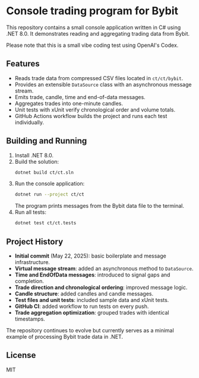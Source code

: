 # Console trading program for Bybit

This repository contains a small console application written in C# using .NET 8.0. It demonstrates reading and aggregating trading data from Bybit.

Please note that this is a small vibe coding test using OpenAI's Codex.

## Features
- Reads trade data from compressed CSV files located in `ct/ct/bybit`.
- Provides an extensible `DataSource` class with an asynchronous message stream.
- Emits trade, candle, time and end-of-data messages.
- Aggregates trades into one-minute candles.
- Unit tests with xUnit verify chronological order and volume totals.
- GitHub Actions workflow builds the project and runs each test individually.

## Building and Running
1. Install .NET 8.0.
2. Build the solution:
   ```bash
   dotnet build ct/ct.sln
   ```
3. Run the console application:
   ```bash
   dotnet run --project ct/ct
   ```
   The program prints messages from the Bybit data file to the terminal.
4. Run all tests:
   ```bash
   dotnet test ct/ct.tests
   ```

## Project History
- **Initial commit** (May 22, 2025): basic boilerplate and message infrastructure.
- **Virtual message stream**: added an asynchronous method to `DataSource`.
- **Time and EndOfData messages**: introduced to signal gaps and completion.
- **Trade direction and chronological ordering**: improved message logic.
- **Candle structure**: added candles and candle messages.
- **Test files and unit tests**: included sample data and xUnit tests.
- **GitHub CI**: added workflow to run tests on every push.
- **Trade aggregation optimization**: grouped trades with identical timestamps.

The repository continues to evolve but currently serves as a minimal example of processing Bybit trade data in .NET.

## License
MIT
